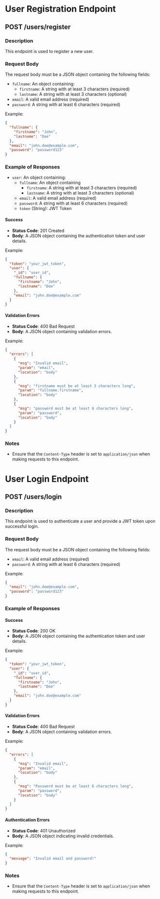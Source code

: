 # User Registration Endpoint

## POST /users/register

### Description

This endpoint is used to register a new user.

### Request Body

The request body must be a JSON object containing the following fields:

- `fullname`: An object containing:
  - `firstname`: A string with at least 3 characters (required)
  - `lastname`: A string with at least 3 characters (optional)
- `email`: A valid email address (required)
- `password`: A string with at least 6 characters (required)

Example:

```json
{
  "fullname": {
    "firstname": "John",
    "lastname": "Doe"
  },
  "email": "john.doe@example.com",
  "password": "password123"
}
```

### Example of Responses

- `user`: An object containing:
  - `fullname`: An object containing
    - `firstname`: A string with at least 3 characters (required)
    - `lastname`: A string with at least 3 characters (optional)
  - `email`: A valid email address (required)
  - `password`: A string with at least 6 characters (required)
  - `token` (String): JWT Token

#### Success

- **Status Code**: 201 Created
- **Body**: A JSON object containing the authentication token and user details.

Example:

```json
{
  "token": "your_jwt_token",
  "user": {
    "_id": "user_id",
    "fullname": {
      "firstname": "John",
      "lastname": "Doe"
    },
    "email": "john.doe@example.com"
  }
}
```

#### Validation Errors

- **Status Code**: 400 Bad Request
- **Body**: A JSON object containing validation errors.

Example:

```json
{
  "errors": [
    {
      "msg": "Invalid email",
      "param": "email",
      "location": "body"
    },
    {
      "msg": "firstname must be at least 3 characters long",
      "param": "fullname.firstname",
      "location": "body"
    },
    {
      "msg": "password must be at least 6 characters long",
      "param": "password",
      "location": "body"
    }
  ]
}
```

### Notes

- Ensure that the `Content-Type` header is set to `application/json` when making requests to this endpoint.



# User Login Endpoint

## POST /users/login

### Description

This endpoint is used to authenticate a user and provide a JWT token upon successful login.

### Request Body

The request body must be a JSON object containing the following fields:

- `email`: A valid email address (required)
- `password`: A string with at least 6 characters (required)

Example:

```json
{
  "email": "john.doe@example.com",
  "password": "password123"
}
```

### Example of Responses

#### Success

- **Status Code**: 200 OK
- **Body**: A JSON object containing the authentication token and user details.

Example:

```json
{
  "token": "your_jwt_token",
  "user": {
    "_id": "user_id",
    "fullname": {
      "firstname": "John",
      "lastname": "Doe"
    },
    "email": "john.doe@example.com"
  }
}
```

#### Validation Errors

- **Status Code**: 400 Bad Request
- **Body**: A JSON object containing validation errors.

Example:

```json
{
  "errors": [
    {
      "msg": "Invalid email",
      "param": "email",
      "location": "body"
    },
    {
      "msg": "Password must be at least 6 characters long",
      "param": "password",
      "location": "body"
    }
  ]
}
```

#### Authentication Errors

- **Status Code**: 401 Unauthorized
- **Body**: A JSON object indicating invalid credentials.

Example:

```json
{
  "message": "Invalid email and password!"
}
```

### Notes

- Ensure that the `Content-Type` header is set to `application/json` when making requests to this endpoint.
